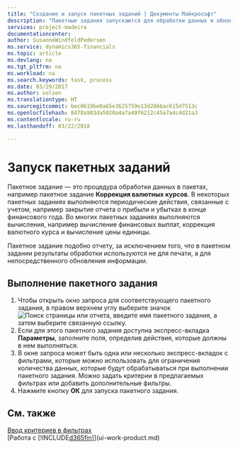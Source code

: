 ```yaml
---
title: "Создание и запуск пакетных заданий | Документы Майкрософт"
description: "Пакетные задания запускаются для обработки данных и обновления информации, например для выполнения периодических действий и других расчетов."
services: project-madeira
documentationcenter: 
author: SusanneWindfeldPedersen
ms.service: dynamics365-financials
ms.topic: article
ms.devlang: na
ms.tgt_pltfrm: na
ms.workload: na
ms.search.keywords: task, process
ms.date: 03/29/2017
ms.author: solsen
ms.translationtype: HT
ms.sourcegitcommit: bec0619be0a65e3625759e13d2866ac615d7513c
ms.openlocfilehash: 8478a983da5020a4a7a49f6212c45a7a4c4d21a3
ms.contentlocale: ru-ru
ms.lasthandoff: 03/22/2018

---
```

# <a name="run-batch-jobs"></a>Запуск пакетных заданий
Пакетное задание — это процедура обработки данных в пакетах, например пакетное задание **Коррекция валютных курсов**. В некоторых пакетных заданиях выполняются периодические действия, связанные с учетом, например закрытие отчета о прибыли и убытках в конце финансового года. Во многих пакетных заданиях выполняются вычисления, например вычисление финансовых выплат, коррекция валютного курса и вычисление цены единицы.

Пакетное задание подобно отчету, за исключением того, что в пакетном задании результаты обработки используются не для печати, а для непосредственного обновления информации.

## <a name="to-run-a-batch-job"></a>Выполнение пакетного задания
1. Чтобы открыть окно запроса для соответствующего пакетного задания, в правом верхнем углу выберите значок ![Поиск страницы или отчета](media/ui-search/search_small.png "Значок поиска страницы или отчета"), введите имя пакетного задания, а затем выберите связанную ссылку.
2. Если для этого пакетного задания доступна экспресс-вкладка **Параметры**, заполните поля, определив действия, которые должны в нем выполняться.
3. В окне запроса может быть одна или несколько экспресс-вкладок с фильтрами, которые можно использовать для ограничения количества данных, которые будут обрабатываться при выполнении пакетного задания. Можно задать критерии в предлагаемых фильтрах или добавить дополнительные фильтры.
4. Нажмите кнопку **ОК** для запуска пакетного задания.

## <a name="see-also"></a>См. также
[Ввод критериев в фильтрах](ui-enter-criteria-filters.md)  
[Работа с [!INCLUDE[d365fin](includes/d365fin_md.md)]](ui-work-product.md)

